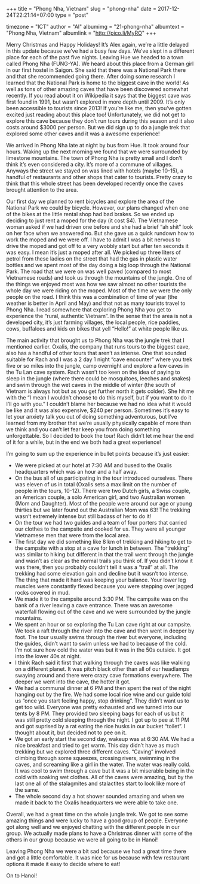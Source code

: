 +++
title = "Phong Nha, Vietnam"
slug = "phong-nha"
date = 2017-12-24T22:21:14+07:00
type = "post"

timezone = "ICT"
author = "Al"
albumimg = "21-phong-nha"
albumtext = "Phong Nha, Vietnam"
albumlink = "http://pico.li/MyRO"
+++

Merry Christmas and Happy Holidays! It’s Alex again, we’re a little delayed in this update because we’ve had a busy few days. We’ve slept in a different place for each of the past five nights. Leaving Hue we headed to a town called Phong Nha (FUNG-YA). We heard about this place from a German girl in our first hostel in Saigon. She said that there was a National Park there and that she recommended going there. After doing some research I learned that the National Park is home to the biggest cave in the world! As well as tons of other amazing caves that have been discovered somewhat recently. If you read about it on Wikipedia it says that the biggest cave was first found in 1991, but wasn’t explored in more depth until 2009. It’s only been accessible to tourists since 2013! If you’re like me, then you’ve gotten excited just reading about this place too! Unfortunately, we did not get to explore this cave because they don’t run tours during this season and it also costs around $3000 per person. But we did sign up to do a jungle trek that explored some other caves and it was a awesome experience!

We arrived in Phong Nha late at night by bus from Hue. It took around four hours. Waking up the next morning we found that we were surrounded by limestone mountains. The town of Phong Nha is pretty small and I don’t think it’s even considered a city. It’s more of a commune of villages. Anyways the street we stayed on was lined with hotels (maybe 10-15), a handful of restaurants and other shops that cater to tourists. Pretty crazy to think that this whole street has been developed recently once the caves brought attention to the area.

Our first day we planned to rent bicycles and explore the area of the National Park we could by bicycle. However, our plans changed when one of the bikes at the little rental shop had bad brakes. So we ended up deciding to just rent a moped for the day (it cost $4). The Vietnamese woman asked if we had driven one before and she had a brief “ah shit” look on her face when we answered no. But she gave us a quick rundown how to work the moped and we were off. I have to admit I was a bit nervous to drive the moped and got off to a very wobbly start but after ten seconds it was easy. I mean it’s just a moped after all. We picked up three liters of petrol from these ladies on the street that had the gas in plastic water bottles and we spent most of the day doing a big loop through the National Park. The road that we were on was well paved (compared to most Vietnamese roads) and took us through the mountains of the jungle. One of the things we enjoyed most was how we saw almost no other tourists the whole day we were riding on the moped. Most of the time we were the only people on the road. I think this was a combination of time of year (the weather is better in April and May) and that not as many tourists travel to Phong Nha. I read somewhere that exploring Phong Nha you get to experience the “rural, authentic Vietnam”. In the sense that the area is not a developed city, it’s just farming villages, the local people, rice paddies, cows, buffaloes and kids on bikes that yell “Hello!” at white people like us.

The main activity that brought us to Phong Nha was the jungle trek that I mentioned earlier. Oxalis, the company that runs tours to the biggest cave, also has a handful of other tours that aren’t as intense. One that sounded suitable for Rach and I was a 2 day 1 night “cave encounter” where you trek five or so miles into the jungle, camp overnight and explore a few caves in the Tu Lan cave system. Rach wasn’t too keen on the idea of paying to sleep in the jungle (where there could be mosquitoes, leeches and snakes) and swim through the wet caves in the middle of winter (the south of Vietnam is always hot but as you get further north it gets colder). She hit me with the “I mean I wouldn’t choose to do this myself, but if you want to do it I’ll go with you.” I couldn’t blame her because we had no idea what it would be like and it was also expensive, $240 per person. Sometimes it’s easy to let your anxiety talk you out of doing something adventurous, but I’ve learned from my brother that we’re usually physically capable of more than we think and you can’t let fear keep you from doing something unforgettable. So I decided to book the tour! Rach didn’t let me hear the end of it for a while, but in the end we both had a great experience!

I’m going to sum up the experience in bullet points because it’s just easier:

  * We were picked at our hotel at 7:30 AM and bused to the Oxalis headquarters which was an hour and a half away.
  * On the bus all of us participating in the tour introduced ourselves. There was eleven of us in total (Oxalis sets a max limit on the number of people in the tours, 10-12). There were two Dutch girls, a Swiss couple, an American couple, a solo American girl, and two Australian women (Mom and Daughter). Most of the people were around our age or young thirties but we later found out the Australian Mom was 63! The trekking wasn’t extremely intense but still badass of her to do it!
  * On the tour we had two guides and a team of four porters that carried our clothes to the campsite and cooked for us. They were all younger Vietnamese men that were from the local area.
  * The first day we did something like 8 km of trekking and hiking to get to the campsite with a stop at a cave for lunch in between. The “trekking” was similar to hiking but different in that the trail went through the jungle and wasn’t as clear as the normal trails you think of. If you didn’t know it was there, then you probably couldn’t tell it was a “trail” at all. The trekking had some elevation gain and decline but it wasn’t too intense. The thing that made it hard was keeping your balance. Your lower leg muscles were constantly flexed because you were stepping over jagged rocks covered in mud.
  * We made it to the campsite around 3:30 PM. The campsite was on the bank of a river leaving a cave entrance. There was an awesome waterfall flowing out of the cave and we were surrounded by the jungle mountains.
  * We spent an hour or so exploring the Tu Lan cave right at our campsite. We took a raft through the river into the cave and then went in deeper by foot. The tour usually swims through the river but everyone, including the guides, didn’t want to swim unless we had to because of the cold. I’m not sure how cold the water was but it was in the 50s outside. It got into the lower 40s at night.
  * I think Rach said it first that walking through the caves was like walking on a different planet. It was pitch black other than all of our headlamps swaying around and there were crazy cave formations everywhere. The deeper we went into the cave, the hotter it got.
  * We had a communal dinner at 6 PM and then spent the rest of the night hanging out by the fire. We had some local rice wine and our guide told us “once you start feeling happy, stop drinking”. They didn’t want us to get too wild. Everyone was pretty exhausted and we turned into our tents by 8 PM. They provided two sleeping bags for each of us but it was still pretty cold sleeping through the night. I got up to pee at 11 PM and got suprised by a rat eating the rice husks in our bucket “toilet”. I thought about it, but decided not to pee on it.
  * We got an early start the second day, wakeup was at 6:30 AM. We had a nice breakfast and tried to get warm. This day didn’t have as much trekking but we explored three different caves. “Caving” involved climbing through some squeezes, crossing rivers, swimming in the caves, and screaming like a girl in the water. The water was really cold. It was cool to swim through a cave but it was a bit miserable being in the cold with soaking wet clothes. All of the caves were amazing, but by the last one all of the stalagmites and stalactites start to look like more of the same.
  * The whole second day a hot shower sounded amazing and when we made it back to the Oxalis headquarters we were able to take one.

Overall, we had a great time on the whole jungle trek. We got to see some amazing things and were lucky to have a good group of people. Everyone got along well and we enjoyed chatting with the different people in our group. We actually made plans to have a Christmas dinner with some of the others in our group because we were all going to be in Hanoi!

Leaving Phong Nha we were a bit sad because we had a great time there and got a little comfortable. It was nice for us because with few restaurant options it made it easy to decide where to eat!

On to Hanoi!
